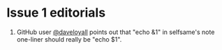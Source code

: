# Issue 1 editorials

1. GitHub user [@daveloyall](https://github.com/daveloyall) points out that "echo &1" in selfsame's note one-liner should really be "echo $1".
